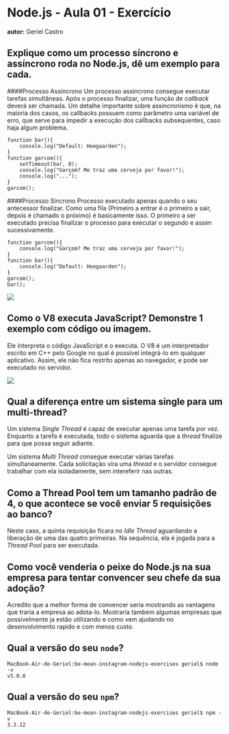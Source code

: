 ﻿# Node.js - Aula 01 - Exercício
**autor:** Geriel Castro


## Explique como um processo síncrono e assíncrono roda no Node.js, dê um exemplo para cada.
####Processo Assíncrono
Um processo assíncrono consegue executar tarefas simultâneas. Após o processo finalizar, uma função de _callback_ deverá ser chamada.
Um detalhe importante sobre assincronismo é que, na maioria dos casos, os callbacks possuem como parâmetro uma variável de erro, que serve para impedir a execução dos callbacks subsequentes, caso haja algum problema.
```
function bar(){
    console.log("Default: Hoegaarden");
}
function garcom(){
    setTimeout(bar, 0);
    console.log("Garçom? Me traz uma cerveja por favor!");
    console.log("...");
}
garcom();
```

####Processo Síncrono
Processo executado apenas quando o seu antecessor finalizar. Como uma fila (Primeiro a entrar é o primeiro a sair, depois é chamado o próximo) é basicamente isso.
O primeiro a ser executado precisa finalizar o processo para executar o segundo e assim sucessivamente.
```
function garcom(){
    console.log("Garçom? Me traz uma cerveja por favor!");
}
function bar(){
    console.log("Default: Hoegaarden");
}
garcom();
bar();
```

<img src="http://i.stack.imgur.com/SFYbr.jpg" />


## Como o V8 executa JavaScript? Demonstre 1 exemplo com código ou imagem.
Ele interpreta o código JavaScript e o executa. O V8 é um interpretador escrito em C++ pelo Google no qual é possível integrá-lo em qualquer aplicativo. Assim, ele não fica restrito apenas ao navegador, e pode ser executado no servidor.

<img src="http://runtimejs.org/jsconf/img/runtimejs-arch.png" />


## Qual a diferença entre um sistema single para um multi-thread?
Um sistema _Single Thread_ é capaz de executar apenas uma tarefa por vez. Enquanto a tarefa é executada, todo o sistema aguarda que a _thread_ finalize para que possa seguir adiante.

Um sistema _Multi Thread_ consegue executar várias tarefas simultaneamente. Cada solicitação vira uma _thread_ e o servidor consegue trabalhar com ela isoladamente, sem intereferir nas outras.


## Como a Thread Pool tem um tamanho padrão de 4, o que acontece se você enviar 5 requisições ao banco?
Neste caso, a quinta requisição ficara no _Idle Thread_ aguardando a liberação de uma das quatro primeiras. Na sequência, ela é jogada para a _Thread Pool_ para ser executada.


## Como você venderia o peixe do Node.js na sua empresa para tentar convencer seu chefe da sua adoção?
Acredito que a melhor forma de convencer seria mostrando as vantagens que traria a empresa ao adota-lo. Mostraria tambem algumas empresas que possivelmente ja estão utilizando e como vem ajudando no desenvolvimento rapido e com menos custo.

## Qual a versão do seu `node`?
```
MacBook-Air-de-Geriel:be-mean-instagram-nodejs-exercises geriel$ node -v
v5.0.0
```

## Qual a versão do seu `npm`?
```
MacBook-Air-de-Geriel:be-mean-instagram-nodejs-exercises geriel$ npm -v
3.3.12
```
